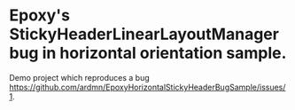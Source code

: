 # Epoxy's StickyHeaderLinearLayoutManager bug in horizontal orientation sample.
Demo project which reproduces a bug https://github.com/ardmn/EpoxyHorizontalStickyHeaderBugSample/issues/1. 
